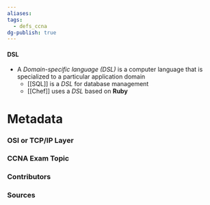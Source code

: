 ```yaml
---
aliases: 
tags:
  - defs_ccna
dg-publish: true
---
```

#### DSL
- A *Domain-specific language (DSL)* is a computer language that is specialized to a particular application domain
	- [[SQL]] is a *DSL* for database management
	- [[Chef]] uses a *DSL* based on **Ruby**







# Metadata
### OSI or TCP/IP Layer

### CCNA Exam Topic

### Contributors

### Sources


